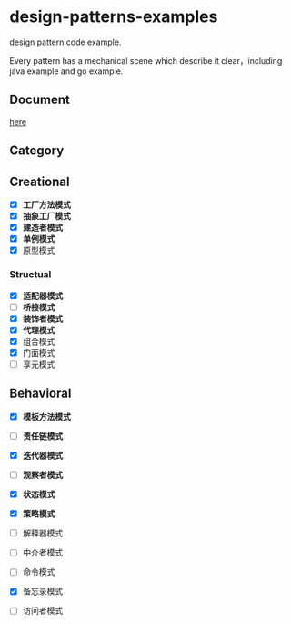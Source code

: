 # design-patterns-examples
design pattern code example. 

Every pattern has a mechanical scene which describe it clear，including java example and go example.

## Document

[here](https://hanzhang2566.github.io/tags/design-pattern/)

## Category

## Creational

- [x] **工厂方法模式**
- [x] **抽象工厂模式**
- [x] **建造者模式**
- [x] **单例模式**
- [x] 原型模式

### Structual

- [x] **适配器模式**
- [ ] **桥接模式**
- [x] **装饰者模式**
- [x] **代理模式**
- [x] 组合模式
- [x] 门面模式
- [ ] 享元模式

## Behavioral

- [x] **模板方法模式**
- [ ] **责任链模式**
- [x] **迭代器模式**
- [ ] **观察者模式**
- [x] **状态模式**
- [x] **策略模式**
- [ ] 解释器模式
- [ ] 中介者模式
- [ ] 命令模式
- [x] 备忘录模式
- [ ] 访问者模式

